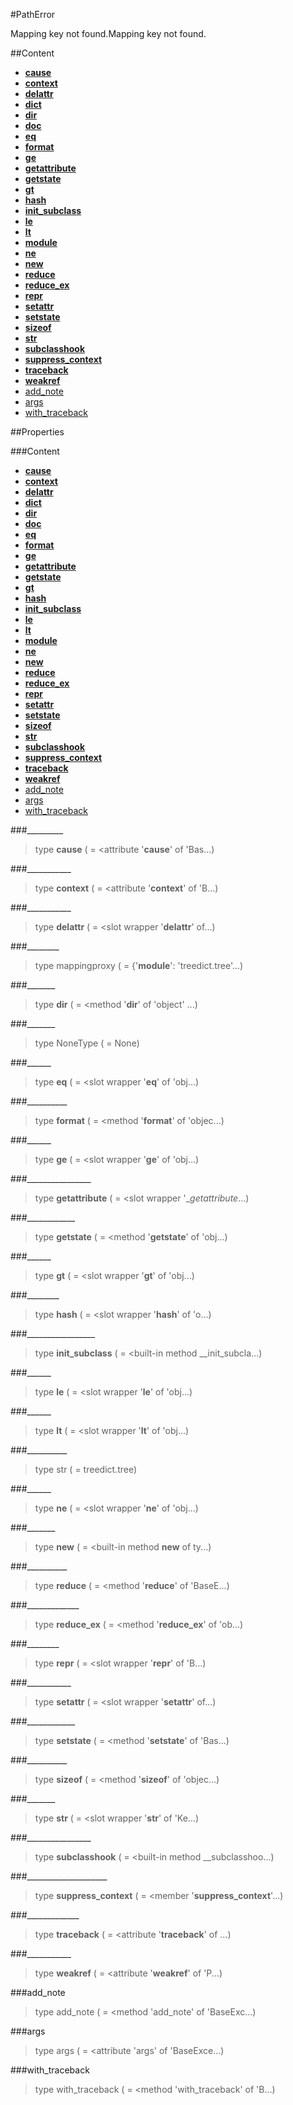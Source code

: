 #PathError

Mapping key not found.Mapping key not found.

##Content

- [__cause__](treed-tree-patherror.md#\_\_\_\_\_\_\_\_\_)
- [__context__](treed-tree-patherror.md#\_\_\_\_\_\_\_\_\_\_\_)
- [__delattr__](treed-tree-patherror.md#\_\_\_\_\_\_\_\_\_\_\_)
- [__dict__](treed-tree-patherror.md#\_\_\_\_\_\_\_\_)
- [__dir__](treed-tree-patherror.md#\_\_\_\_\_\_\_)
- [__doc__](treed-tree-patherror.md#\_\_\_\_\_\_\_)
- [__eq__](treed-tree-patherror.md#\_\_\_\_\_\_)
- [__format__](treed-tree-patherror.md#\_\_\_\_\_\_\_\_\_\_)
- [__ge__](treed-tree-patherror.md#\_\_\_\_\_\_)
- [__getattribute__](treed-tree-patherror.md#\_\_\_\_\_\_\_\_\_\_\_\_\_\_\_\_)
- [__getstate__](treed-tree-patherror.md#\_\_\_\_\_\_\_\_\_\_\_\_)
- [__gt__](treed-tree-patherror.md#\_\_\_\_\_\_)
- [__hash__](treed-tree-patherror.md#\_\_\_\_\_\_\_\_)
- [__init_subclass__](treed-tree-patherror.md#\_\_\_\_\_\_\_\_\_\_\_\_\_\_\_\_\_)
- [__le__](treed-tree-patherror.md#\_\_\_\_\_\_)
- [__lt__](treed-tree-patherror.md#\_\_\_\_\_\_)
- [__module__](treed-tree-patherror.md#\_\_\_\_\_\_\_\_\_\_)
- [__ne__](treed-tree-patherror.md#\_\_\_\_\_\_)
- [__new__](treed-tree-patherror.md#\_\_\_\_\_\_\_)
- [__reduce__](treed-tree-patherror.md#\_\_\_\_\_\_\_\_\_\_)
- [__reduce_ex__](treed-tree-patherror.md#\_\_\_\_\_\_\_\_\_\_\_\_\_)
- [__repr__](treed-tree-patherror.md#\_\_\_\_\_\_\_\_)
- [__setattr__](treed-tree-patherror.md#\_\_\_\_\_\_\_\_\_\_\_)
- [__setstate__](treed-tree-patherror.md#\_\_\_\_\_\_\_\_\_\_\_\_)
- [__sizeof__](treed-tree-patherror.md#\_\_\_\_\_\_\_\_\_\_)
- [__str__](treed-tree-patherror.md#\_\_\_\_\_\_\_)
- [__subclasshook__](treed-tree-patherror.md#\_\_\_\_\_\_\_\_\_\_\_\_\_\_\_\_)
- [__suppress_context__](treed-tree-patherror.md#\_\_\_\_\_\_\_\_\_\_\_\_\_\_\_\_\_\_\_\_)
- [__traceback__](treed-tree-patherror.md#\_\_\_\_\_\_\_\_\_\_\_\_\_)
- [__weakref__](treed-tree-patherror.md#\_\_\_\_\_\_\_\_\_\_\_)
- [add_note](treed-tree-patherror.md#add_note)
- [args](treed-tree-patherror.md#args)
- [with_traceback](treed-tree-patherror.md#with_traceback)


##Properties

###Content

- [__cause__](treed-tree-patherror.md#\_\_\_\_\_\_\_\_\_)
- [__context__](treed-tree-patherror.md#\_\_\_\_\_\_\_\_\_\_\_)
- [__delattr__](treed-tree-patherror.md#\_\_\_\_\_\_\_\_\_\_\_)
- [__dict__](treed-tree-patherror.md#\_\_\_\_\_\_\_\_)
- [__dir__](treed-tree-patherror.md#\_\_\_\_\_\_\_)
- [__doc__](treed-tree-patherror.md#\_\_\_\_\_\_\_)
- [__eq__](treed-tree-patherror.md#\_\_\_\_\_\_)
- [__format__](treed-tree-patherror.md#\_\_\_\_\_\_\_\_\_\_)
- [__ge__](treed-tree-patherror.md#\_\_\_\_\_\_)
- [__getattribute__](treed-tree-patherror.md#\_\_\_\_\_\_\_\_\_\_\_\_\_\_\_\_)
- [__getstate__](treed-tree-patherror.md#\_\_\_\_\_\_\_\_\_\_\_\_)
- [__gt__](treed-tree-patherror.md#\_\_\_\_\_\_)
- [__hash__](treed-tree-patherror.md#\_\_\_\_\_\_\_\_)
- [__init_subclass__](treed-tree-patherror.md#\_\_\_\_\_\_\_\_\_\_\_\_\_\_\_\_\_)
- [__le__](treed-tree-patherror.md#\_\_\_\_\_\_)
- [__lt__](treed-tree-patherror.md#\_\_\_\_\_\_)
- [__module__](treed-tree-patherror.md#\_\_\_\_\_\_\_\_\_\_)
- [__ne__](treed-tree-patherror.md#\_\_\_\_\_\_)
- [__new__](treed-tree-patherror.md#\_\_\_\_\_\_\_)
- [__reduce__](treed-tree-patherror.md#\_\_\_\_\_\_\_\_\_\_)
- [__reduce_ex__](treed-tree-patherror.md#\_\_\_\_\_\_\_\_\_\_\_\_\_)
- [__repr__](treed-tree-patherror.md#\_\_\_\_\_\_\_\_)
- [__setattr__](treed-tree-patherror.md#\_\_\_\_\_\_\_\_\_\_\_)
- [__setstate__](treed-tree-patherror.md#\_\_\_\_\_\_\_\_\_\_\_\_)
- [__sizeof__](treed-tree-patherror.md#\_\_\_\_\_\_\_\_\_\_)
- [__str__](treed-tree-patherror.md#\_\_\_\_\_\_\_)
- [__subclasshook__](treed-tree-patherror.md#\_\_\_\_\_\_\_\_\_\_\_\_\_\_\_\_)
- [__suppress_context__](treed-tree-patherror.md#\_\_\_\_\_\_\_\_\_\_\_\_\_\_\_\_\_\_\_\_)
- [__traceback__](treed-tree-patherror.md#\_\_\_\_\_\_\_\_\_\_\_\_\_)
- [__weakref__](treed-tree-patherror.md#\_\_\_\_\_\_\_\_\_\_\_)
- [add_note](treed-tree-patherror.md#add_note)
- [args](treed-tree-patherror.md#args)
- [with_traceback](treed-tree-patherror.md#with_traceback)


###\_\_\_\_\_\_\_\_\_


> type __cause__ ( = <attribute '__cause__' of 'Bas...)



###\_\_\_\_\_\_\_\_\_\_\_


> type __context__ ( = <attribute '__context__' of 'B...)



###\_\_\_\_\_\_\_\_\_\_\_


> type __delattr__ ( = <slot wrapper '__delattr__' of...)



###\_\_\_\_\_\_\_\_


> type mappingproxy ( = {'__module__': 'treedict.tree'...)



###\_\_\_\_\_\_\_


> type __dir__ ( = <method '__dir__' of 'object' ...)



###\_\_\_\_\_\_\_


> type NoneType ( = None)



###\_\_\_\_\_\_


> type __eq__ ( = <slot wrapper '__eq__' of 'obj...)



###\_\_\_\_\_\_\_\_\_\_


> type __format__ ( = <method '__format__' of 'objec...)



###\_\_\_\_\_\_


> type __ge__ ( = <slot wrapper '__ge__' of 'obj...)



###\_\_\_\_\_\_\_\_\_\_\_\_\_\_\_\_


> type __getattribute__ ( = <slot wrapper '__getattribute_...)



###\_\_\_\_\_\_\_\_\_\_\_\_


> type __getstate__ ( = <method '__getstate__' of 'obj...)



###\_\_\_\_\_\_


> type __gt__ ( = <slot wrapper '__gt__' of 'obj...)



###\_\_\_\_\_\_\_\_


> type __hash__ ( = <slot wrapper '__hash__' of 'o...)



###\_\_\_\_\_\_\_\_\_\_\_\_\_\_\_\_\_


> type __init_subclass__ ( = <built-in method __init_subcla...)



###\_\_\_\_\_\_


> type __le__ ( = <slot wrapper '__le__' of 'obj...)



###\_\_\_\_\_\_


> type __lt__ ( = <slot wrapper '__lt__' of 'obj...)



###\_\_\_\_\_\_\_\_\_\_


> type str ( = treedict.tree)



###\_\_\_\_\_\_


> type __ne__ ( = <slot wrapper '__ne__' of 'obj...)



###\_\_\_\_\_\_\_


> type __new__ ( = <built-in method __new__ of ty...)



###\_\_\_\_\_\_\_\_\_\_


> type __reduce__ ( = <method '__reduce__' of 'BaseE...)



###\_\_\_\_\_\_\_\_\_\_\_\_\_


> type __reduce_ex__ ( = <method '__reduce_ex__' of 'ob...)



###\_\_\_\_\_\_\_\_


> type __repr__ ( = <slot wrapper '__repr__' of 'B...)



###\_\_\_\_\_\_\_\_\_\_\_


> type __setattr__ ( = <slot wrapper '__setattr__' of...)



###\_\_\_\_\_\_\_\_\_\_\_\_


> type __setstate__ ( = <method '__setstate__' of 'Bas...)



###\_\_\_\_\_\_\_\_\_\_


> type __sizeof__ ( = <method '__sizeof__' of 'objec...)



###\_\_\_\_\_\_\_


> type __str__ ( = <slot wrapper '__str__' of 'Ke...)



###\_\_\_\_\_\_\_\_\_\_\_\_\_\_\_\_


> type __subclasshook__ ( = <built-in method __subclasshoo...)



###\_\_\_\_\_\_\_\_\_\_\_\_\_\_\_\_\_\_\_\_


> type __suppress_context__ ( = <member '__suppress_context__'...)



###\_\_\_\_\_\_\_\_\_\_\_\_\_


> type __traceback__ ( = <attribute '__traceback__' of ...)



###\_\_\_\_\_\_\_\_\_\_\_


> type __weakref__ ( = <attribute '__weakref__' of 'P...)



###add_note


> type add_note ( = <method 'add_note' of 'BaseExc...)



###args


> type args ( = <attribute 'args' of 'BaseExce...)



###with_traceback


> type with_traceback ( = <method 'with_traceback' of 'B...)

